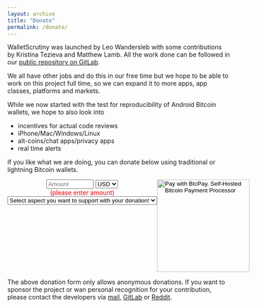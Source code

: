 ```yaml
---
layout: archive
title: "Donate"
permalink: /donate/
---
```



WalletScrutiny was launched by Leo Wandersleb with some contributions by
Kristina Tezieva and Matthew Lamb. All the work done can be followed in our
[public repository on GitLab](https://gitlab.com/walletscrutiny/walletScrutinyCom).

We all have other jobs and do this in our free time but we hope to be able to
work on this project full time, so we can expand it to more apps, app classes,
platforms and markets.

While we now started with the test for reproducibility of Android Bitcoin wallets, we
hope to also look into

* incentives for actual code reviews
* iPhone/Mac/Windows/Linux
* alt-coins/chat apps/privacy apps
* real time alerts

If you like what we are doing, you can donate below using traditional or
lightning Bitcoin wallets.

<script type="text/javascript">
var orderId = Math.random().toString(36).substring(7);

function update() {
  var aspect = document.getElementsByName('aspect')[0].value
  document.getElementsByName('checkoutDesc')[0].value = "Donation WalletScrutiny - " + aspect
  var amount = document.getElementById('btcpay-input-price_7826565').value
  if (!amount.match(/^[\.0-9]+$/)) {
    var showAlert = 'block'
  } else {
    var showAlert = 'none'
  }
  document.getElementById('enterAmount').style.display = showAlert
}
</script>

<form name="payForm" method="POST" action="https://pos.btcpay.nz/api/v1/invoices" class="btcpay-form btcpay-form--block" style="display:flex">
  <input type="hidden" name="storeId" value="7WhWPWK41yURwAUoY8SiAsrvVzkSXyndHfLJKX2aanAK" />
  <input type="hidden" name="orderId" value="" />
  <input type="hidden" name="checkoutDesc" value="Donation WalletScrutiny - " />
  <input type="hidden" name="serverIpn" value="https://walletscrutiny.com/invoiceCB">
  <input type="hidden" name="browserRedirect" value="https://walletscrutiny.com/thanks/">
  <div>
    <div style="text-align:center">
      <input id='btcpay-input-price_7826565' name="price" type="text"
        style="width: 8em;" onInput="update()" placeholder="Amount" />
      <select name="currency" style="display:inline">
        <option value="USD" selected>USD</option>
        <option value="GBP">GBP</option>
        <option value="EUR">EUR</option>
        <option value="BTC">BTC</option>
      </select>
    </div>
    <div id="enterAmount" style="color:red;text-align:center">(please enter amount)</div>
    <select name="aspect" onChange="update()">
      <option value="Any" selected>Select aspect you want to support with your donation!</option>
      <option value="Wallets">More Android Wallets</option>
      <option value="FastUpdates">More frequent updates</option>
      <option value="Ads">Run Ad campaigns</option>
      <option value="OS">More operating systems (iPhone, Windows, Mac)</option>
      <option value="CodeReview">Actual code reviews</option>
      <option value="Coins">Non-Bitcoin wallets</option>
      <option value="Alerts">Alerts when issues are found</option>
      <option value="OtherApps">Non-Wallet apps</option>
    </select>
  </div>
  <input type="image" class="submit" name="submit" src="https://pos.btcpay.nz/img/paybutton/pay.svg" style="width:209px" alt="Pay with BtcPay, Self-Hosted Bitcoin Payment Processor">
</form>

The above donation form only allows anonymous donations. If you want to sponsor
the project or wan personal recognition for your contribution, please
contact the developers via <a href="mailto:info@WalletScrutiny.com">mail</a>, [GitLab](https://gitlab.com/walletscrutiny/walletScrutinyCom) or [Reddit](https://www.reddit.com/r/WalletScrutiny/).